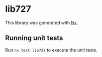 # lib727

This library was generated with [Nx](https://nx.dev).

## Running unit tests

Run `nx test lib727` to execute the unit tests.
